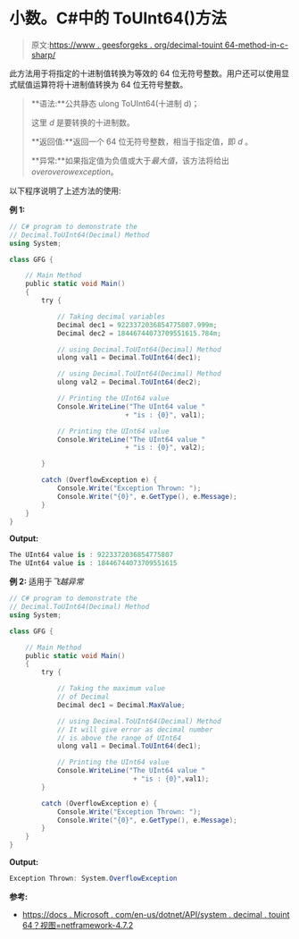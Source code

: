 # 小数。C#中的 ToUInt64()方法

> 原文:[https://www . geesforgeks . org/decimal-touint 64-method-in-c-sharp/](https://www.geeksforgeeks.org/decimal-touint64-method-in-c-sharp/)

此方法用于将指定的十进制值转换为等效的 64 位无符号整数。用户还可以使用显式赋值运算符将十进制值转换为 64 位无符号整数。

> **语法:**公共静态 ulong ToUInt64(十进制 d)；
> 
> 这里 *d* 是要转换的十进制数。
> 
> **返回值:**返回一个 64 位无符号整数，相当于指定值，即 *d* 。
> 
> **异常:**如果指定值为负值或大于*最大值*，该方法将给出*overoverowexception*。

以下程序说明了上述方法的使用:

**例 1:**

```cs
// C# program to demonstrate the
// Decimal.ToUInt64(Decimal) Method
using System;

class GFG {

    // Main Method
    public static void Main()
    {
        try {

            // Taking decimal variables
            Decimal dec1 = 9223372036854775807.999m;
            Decimal dec2 = 18446744073709551615.784m;

            // using Decimal.ToUInt64(Decimal) Method
            ulong val1 = Decimal.ToUInt64(dec1);

            // using Decimal.ToUInt64(Decimal) Method
            ulong val2 = Decimal.ToUInt64(dec2);

            // Printing the UInt64 value
            Console.WriteLine("The UInt64 value "
                             + "is : {0}", val1);

            // Printing the UInt64 value
            Console.WriteLine("The UInt64 value "
                             + "is : {0}", val2);

        }

        catch (OverflowException e) {
            Console.Write("Exception Thrown: ");
            Console.Write("{0}", e.GetType(), e.Message);
        }
    }
}
```

**Output:**

```cs
The UInt64 value is : 9223372036854775807
The UInt64 value is : 18446744073709551615

```

**例 2:** 适用于*飞越异常*

```cs
// C# program to demonstrate the
// Decimal.ToUInt64(Decimal) Method
using System;

class GFG {

    // Main Method
    public static void Main()
    {
        try {

            // Taking the maximum value
            // of Decimal
            Decimal dec1 = Decimal.MaxValue;

            // using Decimal.ToUInt64(Decimal) Method
            // It will give error as decimal number
            // is above the range of UInt64
            ulong val1 = Decimal.ToUInt64(dec1);

            // Printing the UInt64 value
            Console.WriteLine("The UInt64 value "
                               + "is : {0}",val1);                           
        }

        catch (OverflowException e) {
            Console.Write("Exception Thrown: ");
            Console.Write("{0}", e.GetType(), e.Message);
        }
    }
}
```

**Output:**

```cs
Exception Thrown: System.OverflowException

```

**参考:**

*   [https://docs . Microsoft . com/en-us/dotnet/API/system . decimal . touint 64？视图=netframework-4.7.2](https://docs.microsoft.com/en-us/dotnet/api/system.decimal.touint64?view=netframework-4.7.2)